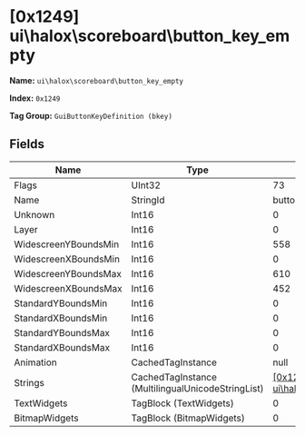 # [0x1249] ui\halox\scoreboard\button_key_empty

**Name:** ```ui\halox\scoreboard\button_key_empty```

**Index:** ```0x1249```

**Tag Group:** ```GuiButtonKeyDefinition (bkey)```

## Fields

Name	| Type	| Value
---	|---	|---	|
Flags	|UInt32	|73
Name	|StringId	|button_key_empty
Unknown	|Int16	|0
Layer	|Int16	|0
WidescreenYBoundsMin	|Int16	|558
WidescreenXBoundsMin	|Int16	|0
WidescreenYBoundsMax	|Int16	|610
WidescreenXBoundsMax	|Int16	|452
StandardYBoundsMin	|Int16	|0
StandardXBoundsMin	|Int16	|0
StandardYBoundsMax	|Int16	|0
StandardXBoundsMax	|Int16	|0
Animation	|CachedTagInstance	|null
Strings	|CachedTagInstance (MultilingualUnicodeStringList)	|[[0x1257] ui\halox\scoreboard\button_key](../MultilingualUnicodeStringList/1257.md)
TextWidgets	|TagBlock (TextWidgets)	|0
BitmapWidgets	|TagBlock (BitmapWidgets)	|0


